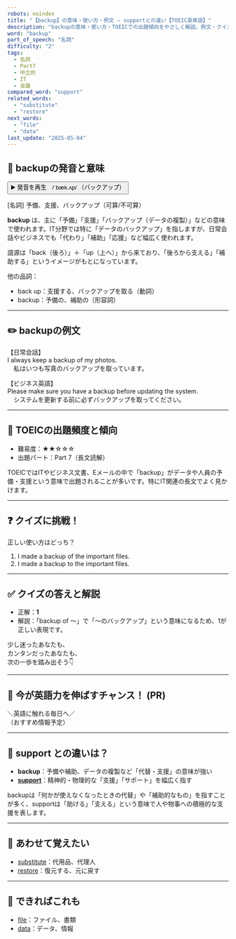 ```yaml
---
robots: noindex
title: "【backup】の意味・使い方・例文 ― supportとの違い【TOEIC英単語】"
description: "backupの意味・使い方・TOEICでの出題傾向をやさしく解説。例文・クイズ付きでsupportとの違いもわかりやすく学べます。"
word: "backup"
part_of_speech: "名詞"
difficulty: "2"
tags:
  - 名詞
  - Part7
  - 中立的
  - IT
  - 会議
compared_word: "support"
related_words:
  - "substitute"
  - "restore"
next_words:
  - "file"
  - "data"
last_update: "2025-05-04"
---
```


## 🔰 backupの発音と意味

<button class="play-audio" onclick="playTTS('backup')">
  <span class="play-audio-main">
    ▶️ 発音を再生　/ˈbæk.ʌp/
  </span>
  <span class="play-audio-sub">
    （バックアップ）
  </span>
</button>

[名詞] 予備、支援、バックアップ（可算/不可算）

**backup** は、主に「予備」「支援」「バックアップ（データの複製）」などの意味で使われます。IT分野では特に「データのバックアップ」を指しますが、日常会話やビジネスでも「代わり」「補助」「応援」など幅広く使われます。

語源は「back（後ろ）」＋「up（上へ）」から来ており、「後ろから支える」「補助する」というイメージがもとになっています。

他の品詞：  
- back up：支援する、バックアップを取る（動詞）
- backup：予備の、補助の（形容詞）

---

## ✏️ backupの例文

【日常会話】  
I always keep a backup of my photos.  
　私はいつも写真のバックアップを取っています。

【ビジネス英語】  
Please make sure you have a backup before updating the system.  
　システムを更新する前に必ずバックアップを取ってください。

---

## 🎯 TOEICの出題頻度と傾向

- 難易度：★★☆☆☆
- 出題パート：Part 7（長文読解）

TOEICではITやビジネス文書、Eメールの中で「backup」がデータや人員の予備・支援という意味で出題されることが多いです。特にIT関連の長文でよく見かけます。

---

## ❓ クイズに挑戦！

正しい使い方はどっち？

1. I made a backup of the important files.  
2. I made a backup to the important files.

---

## ✅ クイズの答えと解説

- 正解：**1**
- 解説：「backup of ～」で「～のバックアップ」という意味になるため、1が正しい表現です。

少し迷ったあなたも、  
カンタンだったあなたも、  
次の一歩を踏み出そう👇️

---

## 🚀 今が英語力を伸ばすチャンス！ (PR)

<div class="info-center">
＼英語に触れる毎日へ／<br>  
（おすすめ情報予定）
</div>

---

## 🤔  support との違いは？

- **backup**：予備や補助、データの複製など「代替・支援」の意味が強い
- **[support](/support)**：精神的・物理的な「支援」「サポート」を幅広く指す

backupは「何かが使えなくなったときの代替」や「補助的なもの」を指すことが多く、supportは「助ける」「支える」という意味で人や物事への積極的な支援を表します。

---

## 🧩 あわせて覚えたい

- [substitute](/substitute)：代用品、代理人
- [restore](/restore)：復元する、元に戻す

---

## 📖 できればこれも

- [file](/file)：ファイル、書類
- [data](/data)：データ、情報

<!-- cvid: aid20_bid34 -->
